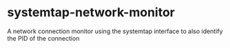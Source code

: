 systemtap-network-monitor
=========================

A network connection monitor using the systemtap interface to also identify the PID of the connection
